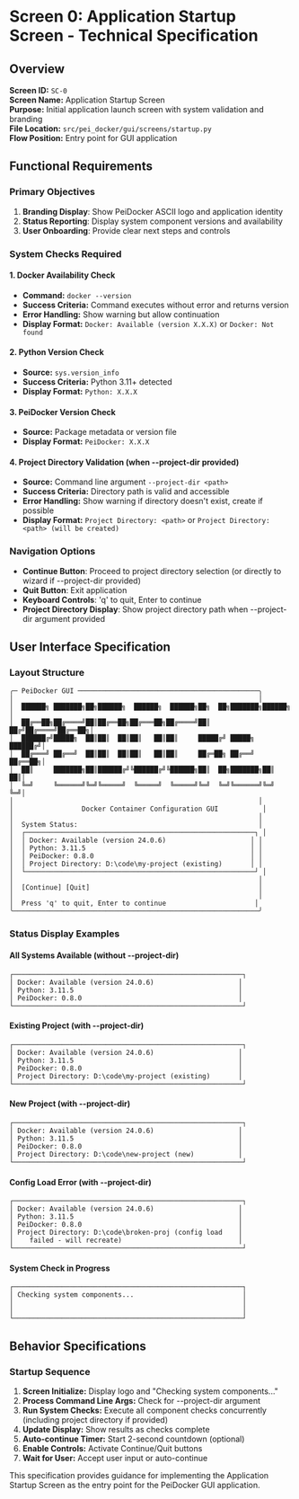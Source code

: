 # Screen 0: Application Startup Screen - Technical Specification

## Overview

**Screen ID:** `SC-0`  
**Screen Name:** Application Startup Screen  
**Purpose:** Initial application launch screen with system validation and branding  
**File Location:** `src/pei_docker/gui/screens/startup.py`  
**Flow Position:** Entry point for GUI application

## Functional Requirements

### Primary Objectives
1. **Branding Display**: Show PeiDocker ASCII logo and application identity
2. **Status Reporting**: Display system component versions and availability
3. **User Onboarding**: Provide clear next steps and controls

### System Checks Required

#### 1. Docker Availability Check
- **Command:** `docker --version`
- **Success Criteria:** Command executes without error and returns version
- **Error Handling:** Show warning but allow continuation
- **Display Format:** `Docker: Available (version X.X.X)` or `Docker: Not found`

#### 2. Python Version Check
- **Source:** `sys.version_info`
- **Success Criteria:** Python 3.11+ detected
- **Display Format:** `Python: X.X.X`

#### 3. PeiDocker Version Check
- **Source:** Package metadata or version file
- **Display Format:** `PeiDocker: X.X.X`

#### 4. Project Directory Validation (when --project-dir provided)
- **Source:** Command line argument `--project-dir <path>`
- **Success Criteria:** Directory path is valid and accessible
- **Error Handling:** Show warning if directory doesn't exist, create if possible
- **Display Format:** `Project Directory: <path>` or `Project Directory: <path> (will be created)`

### Navigation Options
- **Continue Button**: Proceed to project directory selection (or directly to wizard if --project-dir provided)
- **Quit Button**: Exit application
- **Keyboard Controls**: 'q' to quit, Enter to continue
- **Project Directory Display**: Show project directory path when --project-dir argument provided

## User Interface Specification

### Layout Structure
```
╭─ PeiDocker GUI ─────────────────────────────────────────────╮
│                                                             │
│  ██████╗ ███████╗██╗██████╗  ██████╗  ██████╗██╗  ██╗███████╗██████╗ │
│  ██╔══██╗██╔════╝██║██╔══██╗██╔═══██╗██╔════╝██║ ██╔╝██╔════╝██╔══██╗│
│  ██████╔╝█████╗  ██║██║  ██║██║   ██║██║     █████╔╝ █████╗  ██████╔╝│
│  ██╔═══╝ ██╔══╝  ██║██║  ██║██║   ██║██║     ██╔═██╗ ██╔══╝  ██╔══██╗│
│  ██║     ███████╗██║██████╔╝╚██████╔╝╚██████╗██║  ██╗███████╗██║  ██║│
│  ╚═╝     ╚══════╝╚═╝╚═════╝  ╚═════╝  ╚═════╝╚═╝  ╚═╝╚══════╝╚═╝  ╚═╝│
│                                                             │
│                 Docker Container Configuration GUI           │
│                                                             │
│  System Status:                                             │
│  ┌─────────────────────────────────────────────────────────┐ │
│  │ Docker: Available (version 24.0.6)                     │ │
│  │ Python: 3.11.5                                         │ │
│  │ PeiDocker: 0.8.0                                       │ │
│  │ Project Directory: D:\code\my-project (existing)       │ │
│  └─────────────────────────────────────────────────────────┘ │
│                                                             │
│  [Continue] [Quit]                                          │
│                                                             │
│  Press 'q' to quit, Enter to continue                      │
╰─────────────────────────────────────────────────────────────╯
```

### Status Display Examples

#### All Systems Available (without --project-dir)
```
┌─────────────────────────────────────────────────────────┐
│ Docker: Available (version 24.0.6)                     │
│ Python: 3.11.5                                         │
│ PeiDocker: 0.8.0                                       │
└─────────────────────────────────────────────────────────┘
```

#### Existing Project (with --project-dir)
```
┌─────────────────────────────────────────────────────────┐
│ Docker: Available (version 24.0.6)                     │
│ Python: 3.11.5                                         │
│ PeiDocker: 0.8.0                                       │
│ Project Directory: D:\code\my-project (existing)       │
└─────────────────────────────────────────────────────────┘
```

#### New Project (with --project-dir)
```
┌─────────────────────────────────────────────────────────┐
│ Docker: Available (version 24.0.6)                     │
│ Python: 3.11.5                                         │
│ PeiDocker: 0.8.0                                       │
│ Project Directory: D:\code\new-project (new)           │
└─────────────────────────────────────────────────────────┘
```

#### Config Load Error (with --project-dir)
```
┌─────────────────────────────────────────────────────────┐
│ Docker: Available (version 24.0.6)                     │
│ Python: 3.11.5                                         │
│ PeiDocker: 0.8.0                                       │
│ Project Directory: D:\code\broken-proj (config load    │
│    failed - will recreate)                             │
└─────────────────────────────────────────────────────────┘
```

#### System Check in Progress
```
┌─────────────────────────────────────────────────────────┐
│ Checking system components...                           │
│                                                         │
│                                                         │
└─────────────────────────────────────────────────────────┘
```


## Behavior Specifications

### Startup Sequence
1. **Screen Initialize:** Display logo and "Checking system components..."
2. **Process Command Line Args:** Check for --project-dir argument
3. **Run System Checks:** Execute all component checks concurrently (including project directory if provided)
4. **Update Display:** Show results as checks complete
5. **Auto-continue Timer:** Start 2-second countdown (optional)
6. **Enable Controls:** Activate Continue/Quit buttons
7. **Wait for User:** Accept user input or auto-continue

This specification provides guidance for implementing the Application Startup Screen as the entry point for the PeiDocker GUI application.